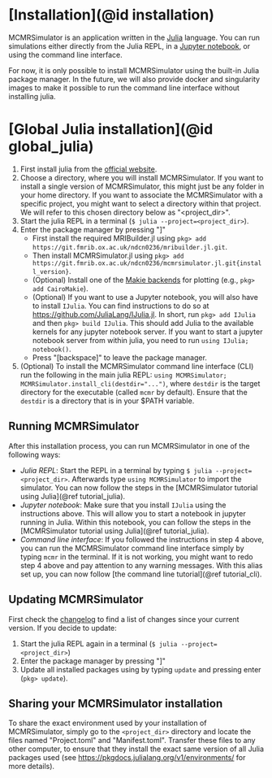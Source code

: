 # [Installation](@id installation)
MCMRSimulator is an application written in the [Julia](https://julialang.org) language.
You can run simulations either directly from the Julia REPL, in a [Jupyter notebook](https://jupyter.org), or using the command line interface.

For now, it is only possible to install MCMRSimulator using the built-in Julia package manager. 
In the future, we will also provide docker and singularity images to make it possible to run the command line interface without installing julia.
# [Global Julia installation](@id global_julia)
1. First install julia from the [official website](https://julialang.org/downloads/).
2. Choose a directory, where you will install MCMRSimulator. If you want to install a single version of MCMRSimulator, this might just be any folder in your home directory. If you want to associate the MCMRSimulator with a specific project, you might want to select a directory within that project. We will refer to this chosen directory below as "<project_dir>".
2. Start the julia REPL in a terminal (`$ julia --project=<project_dir>`).
3. Enter the package manager by pressing "]"
   - First install the required MRIBuilder.jl using `pkg> add https://git.fmrib.ox.ac.uk/ndcn0236/mribuilder.jl.git`.
   - Then install MCMRSimulator.jl using `pkg> add https://git.fmrib.ox.ac.uk/ndcn0236/mcmrsimulator.jl.git{install_version}`.
   - (Optional) Install one of the [Makie backends](https://makie.juliaplots.org/stable/documentation/backends/) for plotting (e.g., `pkg> add CairoMakie`).
   - (Optional) If you want to use a Jupyter notebook, you will also have to install `IJulia`. You can find instructions to do so at https://github.com/JuliaLang/IJulia.jl. In short, run `pkg> add IJulia` and then `pkg> build IJulia`. This should add Julia to the available kernels for any jupyter notebook server. If you want to start a jupyter notebook server from within julia, you need to run `using IJulia; notebook()`.
   - Press "\[backspace\]" to leave the package manager.
4. (Optional) To install the MCMRSimulator command line interface (CLI) run the following in the main julia REPL:
   `using MCMRSimulator; MCMRSimulator.install_cli(destdir="...")`, where `destdir` is the target directory for the executable (called `mcmr` by default).
   Ensure that the `destdir` is a directory that is in your $PATH variable.

## Running MCMRSimulator
After this installation process, you can run MCMRSimulator in one of the following ways:
- *Julia REPL*: Start the REPL in a terminal by typing `$ julia --project=<project_dir>`. Afterwards type `using MCMRSimulator` to import the simulator. You can now follow the steps in the [MCMRSimulator tutorial using Julia](@ref tutorial_julia).
- *Jupyter notebook*: Make sure that you install `IJulia` using the instructions above. This will allow you to start a notebook in jupyter running in Julia. Within this notebook, you can follow the steps in the [MCMRSimulator tutorial using Julia](@ref tutorial_julia).
- *Command line interface*: If you followed the instructions in step 4 above, you can run the MCMRSimulator command line interface simply by typing `mcmr` in the terminal. If it is not working, you might want to redo step 4 above and pay attention to any warning messages. With this alias set up, you can now follow [the command line tutorial](@ref tutorial_cli).

## Updating MCMRSimulator
First check the [changelog](https://git.fmrib.ox.ac.uk/ndcn0236/mcmrsimulator.jl/-/blob/main/CHANGELOG.md) to find a list of changes since your current version.
If you decide to update:
1. Start the julia REPL again in a terminal (`$ julia --project=<project_dir>`)
2. Enter the package manager by pressing "]"
3. Update all installed packages using by typing `update` and pressing enter (`pkg> update`).

## Sharing your MCMRSimulator installation
To share the exact environment used by your installation of MCMRSimulator, simply go to the `<project_dir>` directory and locate the files named "Project.toml" and "Manifest.toml". Transfer these files to any other computer, to ensure that they install the exact same version of all Julia packages used (see https://pkgdocs.julialang.org/v1/environments/ for more details).
